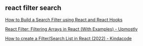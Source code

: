 ## react filter search
[How to Build a Search Filter using React and React Hooks](https://www.freecodecamp.org/news/build-a-search-filter-using-react-and-react-hooks/)

[React Filter: Filtering Arrays in React (With Examples) - Upmostly](https://upmostly.com/tutorials/react-filter-filtering-arrays-in-react-with-examples)

[How to create a Filter/Search List in React (2022) - Kindacode](https://www.kindacode.com/article/how-to-create-a-filter-search-list-in-react/)
